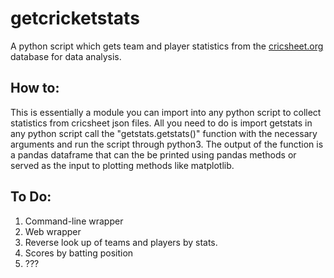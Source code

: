 # getcricketstats

A python script which gets team and player statistics from the [cricsheet.org](https://cricsheet.org/) database for data analysis.

## How to:
This is essentially a module you can import into any python script to collect statistics from cricsheet json files. All you need to do is import getstats in any python script call the "getstats.getstats()" function with the necessary arguments and run the script through python3. The output of the function is a pandas dataframe that can the be printed using pandas methods or served as the input to plotting methods like matplotlib.



## To Do:
1. Command-line wrapper
2. Web wrapper
3. Reverse look up of teams and players by stats.
4. Scores by batting position
5. ???
